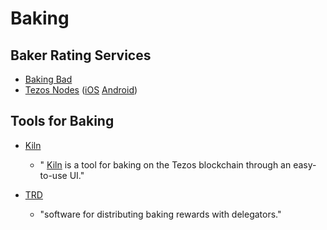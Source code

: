 # Baking

## Baker Rating Services

* [Baking Bad](https://baking-bad.org)
* [Tezos Nodes](https://www.tezos-nodes.com/) \([iOS](https://apps.apple.com/us/app/tezos-nodes/id1517012548?l=&ls=1) [Android](https://play.google.com/store/apps/details?id=com.tezosnodes.tezosnodes)\)

## Tools for Baking

* [Kiln](https://tezos-kiln.org/%20)
  * " [Kiln](https://gitlab.com/obsidian.systems/kiln) is a tool for baking on the Tezos blockchain through an easy-to-use UI."
* [TRD](https://github.com/tezosland/tezos-reward-distributer%20)

  * "software for distributing baking rewards with delegators."

